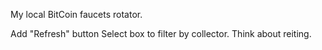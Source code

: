 My local BitCoin faucets rotator.

Add "Refresh" button
Select box to filter by collector.
Think about reiting.


